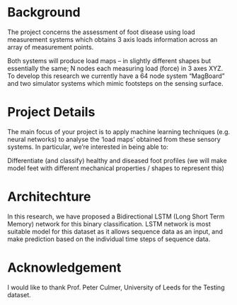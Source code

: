 # Background

The project concerns the assessment of foot disease using load measurement
systems which obtains 3 axis loads information across
an array of measurement points.

Both systems will produce load maps – in slightly different shapes but essentially the same; N
nodes each measuring load (force) in 3 axes XYZ. To develop this research we currently have a 64
node system “MagBoard” and two simulator systems which mimic footsteps on the
sensing surface. 

# Project Details

The main focus of your project is to apply machine learning techniques (e.g. neural networks) to
analyse the ‘load maps’ obtained from these sensory systems. In particular, we’re interested in being
able to:

Differentiate (and classify) healthy and diseased foot profiles (we will make model feet with different mechanical properties / shapes to represent this)

# Architechture

In this research, we have proposed a Bidirectional LSTM (Long Short Term Memory) network 
for this binary classification. LSTM network is most suitable model for this 
dataset as it allows sequence data as an input, and make prediction based 
on the individual time steps of sequence data.

# Acknowledgement

I would like to thank Prof. Peter Culmer, University of Leeds for the Testing dataset.
